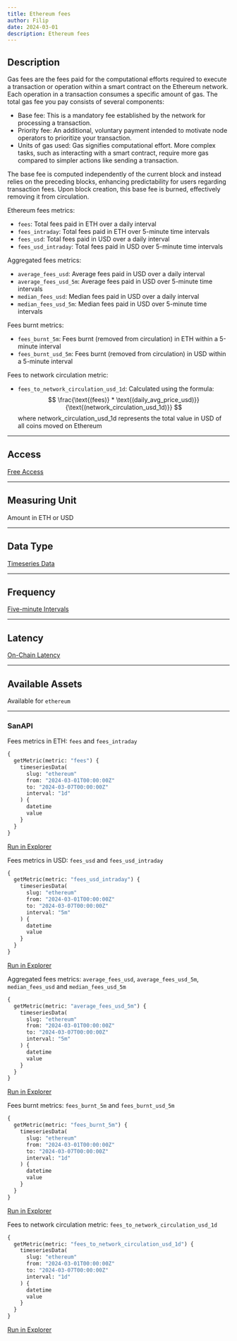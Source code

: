 ```yaml
---
title: Ethereum fees
author: Filip
date: 2024-03-01
description: Ethereum fees
---
```


## Description
Gas fees are the fees paid for the computational efforts required to execute a transaction or 
operation within a smart contract on the Ethereum network. Each operation in a transaction consumes 
a specific amount of gas.
The total gas fee you pay consists of several components:
- Base fee: This is a mandatory fee established by the network for processing a transaction.
- Priority fee: An additional, voluntary payment intended to motivate node operators to prioritize 
your transaction.
- Units of gas used: Gas signifies computational effort. More complex tasks, such as interacting 
with a smart contract, require more gas compared to simpler actions like sending a transaction.

The base fee is computed independently of the current block and instead relies on the preceding blocks, 
enhancing predictability for users regarding transaction fees. Upon block creation, this base fee 
is burned, effectively removing it from circulation.


Ethereum fees metrics:
- `fees`: Total fees paid in ETH over a daily interval
- `fees_intraday`: Total fees paid in ETH over 5-minute time intervals
- `fees_usd`:  Total fees paid in USD over a daily interval
- `fees_usd_intraday`: Total fees paid in USD over 5-minute time intervals

Aggregated fees metrics:
- `average_fees_usd`: Average fees paid in USD over a daily interval
- `average_fees_usd_5m`: Average fees paid in USD over 5-minute time intervals
- `median_fees_usd`: Median fees paid in USD over a daily interval
- `median_fees_usd_5m`: Median fees paid in USD over 5-minute time intervals

Fees burnt metrics:
- `fees_burnt_5m`: Fees burnt (removed from circulation) in ETH within a 5-minute interval
- `fees_burnt_usd_5m`: Fees burnt (removed from circulation) in USD within a 5-minute interval

Fees to network circulation metric:
- `fees_to_network_circulation_usd_1d`: Calculated using the formula:
$$
\frac{\text{(fees)} * \text{(daily_avg_price_usd)}}{\text{(network_circulation_usd_1d)}}
$$ 
where network_circulation_usd_1d represents the total value in USD of all coins moved on Ethereum

---

## Access

[Free Access](/metrics/details/access#free-access)

---

## Measuring Unit

Amount in ETH or USD

---

## Data Type

[Timeseries Data](/metrics/details/data-type#timeseries-data)

---

## Frequency

[Five-minute Intervals](/metrics/details/frequency#five-minute-frequency)

---

## Latency

[On-Chain Latency](/metrics/details/latency#on-chain-latency)

---

## Available Assets

Available for `ethereum`

---

### SanAPI

Fees metrics in ETH: `fees` and `fees_intraday`

```graphql
{
  getMetric(metric: "fees") {
    timeseriesData(
      slug: "ethereum"
      from: "2024-03-01T00:00:00Z"
      to: "2024-03-07T00:00:00Z"
      interval: "1d"
    ) {
      datetime
      value
    }
  }
}
```
[Run in Explorer](<https://api.santiment.net/graphiql?query=%7B%0A%20%20getMetric(metric%3A%20%22fees%22)%20%7B%0A%20%20%20%20timeseriesData(%0A%20%20%20%20%20%20slug%3A%20%22ethereum%22%0A%20%20%20%20%20%20from%3A%20%222024-03-01T00%3A00%3A00Z%22%0A%20%20%20%20%20%20to%3A%20%222024-03-07T00%3A00%3A00Z%22%0A%20%20%20%20%20%20interval%3A%20%221d%22%0A%20%20%20%20)%20%7B%0A%20%20%20%20%20%20datetime%0A%20%20%20%20%20%20value%0A%20%20%20%20%7D%0A%20%20%7D%0A%7D>)

Fees metrics in USD: `fees_usd` and `fees_usd_intraday`

```graphql
{
  getMetric(metric: "fees_usd_intraday") {
    timeseriesData(
      slug: "ethereum"
      from: "2024-03-01T00:00:00Z"
      to: "2024-03-07T00:00:00Z"
      interval: "5m"
    ) {
      datetime
      value
    }
  }
}
```
[Run in Explorer](<https://api.santiment.net/graphiql?query=%7B%0A%20%20getMetric(metric%3A%20%22fees_usd_intraday%22)%20%7B%0A%20%20%20%20timeseriesData(%0A%20%20%20%20%20%20slug%3A%20%22ethereum%22%0A%20%20%20%20%20%20from%3A%20%222024-03-01T00%3A00%3A00Z%22%0A%20%20%20%20%20%20to%3A%20%222024-03-07T00%3A00%3A00Z%22%0A%20%20%20%20%20%20interval%3A%20%225m%22%0A%20%20%20%20)%20%7B%0A%20%20%20%20%20%20datetime%0A%20%20%20%20%20%20value%0A%20%20%20%20%7D%0A%20%20%7D%0A%7D>)

Aggregated fees metrics: `average_fees_usd`, `average_fees_usd_5m`, 
`median_fees_usd` and `median_fees_usd_5m`

```graphql
{
  getMetric(metric: "average_fees_usd_5m") {
    timeseriesData(
      slug: "ethereum"
      from: "2024-03-01T00:00:00Z"
      to: "2024-03-07T00:00:00Z"
      interval: "5m"
    ) {
      datetime
      value
    }
  }
}
```
[Run in Explorer](<https://api.santiment.net/graphiql?query=%7B%0A%20%20getMetric(metric%3A%20%22average_fees_usd_5m%22)%20%7B%0A%20%20%20%20timeseriesData(%0A%20%20%20%20%20%20slug%3A%20%22ethereum%22%0A%20%20%20%20%20%20from%3A%20%222024-03-01T00%3A00%3A00Z%22%0A%20%20%20%20%20%20to%3A%20%222024-03-07T00%3A00%3A00Z%22%0A%20%20%20%20%20%20interval%3A%20%225m%22%0A%20%20%20%20)%20%7B%0A%20%20%20%20%20%20datetime%0A%20%20%20%20%20%20value%0A%20%20%20%20%7D%0A%20%20%7D%0A%7D>)

Fees burnt metrics: `fees_burnt_5m` and `fees_burnt_usd_5m`

```graphql
{
  getMetric(metric: "fees_burnt_5m") {
    timeseriesData(
      slug: "ethereum"
      from: "2024-03-01T00:00:00Z"
      to: "2024-03-07T00:00:00Z"
      interval: "1d"
    ) {
      datetime
      value
    }
  }
}
```
[Run in Explorer](<https://api.santiment.net/graphiql?query=%7B%0A%20%20getMetric(metric%3A%20%22fees_burnt_5m%22)%20%7B%0A%20%20%20%20timeseriesData(%0A%20%20%20%20%20%20slug%3A%20%22ethereum%22%0A%20%20%20%20%20%20from%3A%20%222024-03-01T00%3A00%3A00Z%22%0A%20%20%20%20%20%20to%3A%20%222024-03-07T00%3A00%3A00Z%22%0A%20%20%20%20%20%20interval%3A%20%221d%22%0A%20%20%20%20)%20%7B%0A%20%20%20%20%20%20datetime%0A%20%20%20%20%20%20value%0A%20%20%20%20%7D%0A%20%20%7D%0A%7D>)

Fees to network circulation metric: `fees_to_network_circulation_usd_1d`

```graphql
{
  getMetric(metric: "fees_to_network_circulation_usd_1d") {
    timeseriesData(
      slug: "ethereum"
      from: "2024-03-01T00:00:00Z"
      to: "2024-03-07T00:00:00Z"
      interval: "1d"
    ) {
      datetime
      value
    }
  }
}
```
[Run in Explorer](<https://api.santiment.net/graphiql?query=%7B%0A%20%20getMetric(metric%3A%20%22fees_to_network_circulation_usd_1d%22)%20%7B%0A%20%20%20%20timeseriesData(%0A%20%20%20%20%20%20slug%3A%20%22ethereum%22%0A%20%20%20%20%20%20from%3A%20%222024-03-01T00%3A00%3A00Z%22%0A%20%20%20%20%20%20to%3A%20%222024-03-07T00%3A00%3A00Z%22%0A%20%20%20%20%20%20interval%3A%20%221d%22%0A%20%20%20%20)%20%7B%0A%20%20%20%20%20%20datetime%0A%20%20%20%20%20%20value%0A%20%20%20%20%7D%0A%20%20%7D%0A%7D>)
